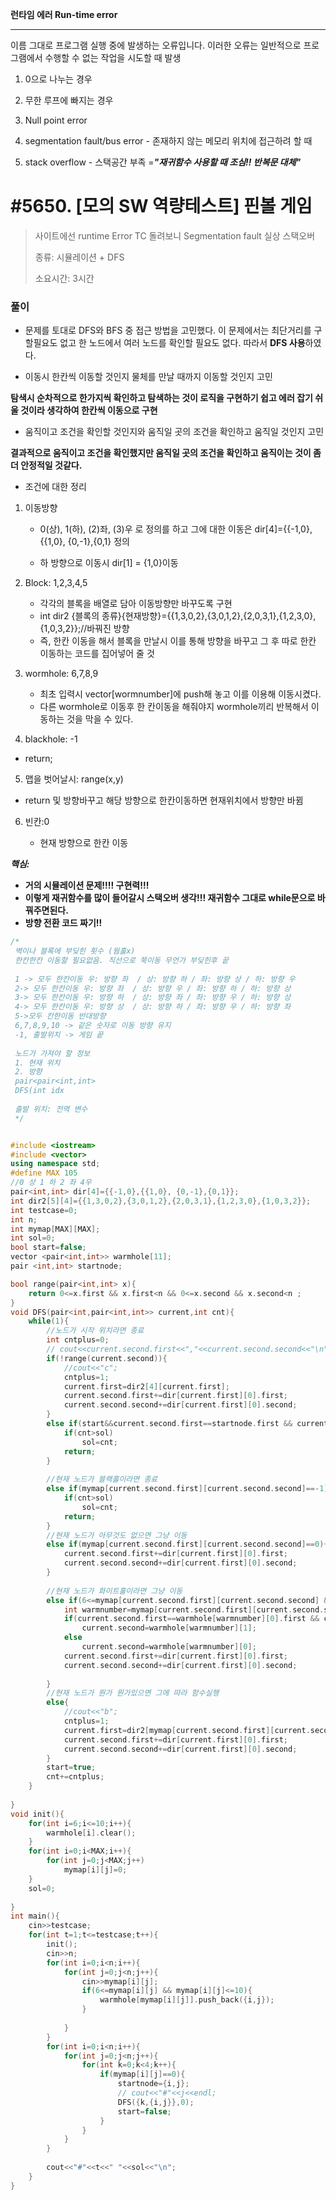 **런타임 에러 Run-time error**

------

 이름 그대로 프로그램 실행 중에 발생하는 오류입니다. 이러한 오류는 일반적으로 프로그램에서 수행할 수 없는 작업을 시도할 때 발생

1) 0으로 나누는 경우

2) 무한 루프에 빠지는 경우

3) Null point error

4) segmentation fault/bus error - 존재하지 않는 메모리 위치에 접근하려 할 때

5) stack overflow - 스택공간 부족 =***"재귀함수 사용할 때 조심!! 반복문 대체"***



#  #5650. [모의 SW 역량테스트] 핀볼 게임

> [문제]: https://swexpertacademy.com/main/code/problem/problemDetail.do?contestProbId=AWXRF8s6ezEDFAUo
> [스택오버 TC]: https://organize-study.tistory.com/172?category=763051
>
> 사이트에선 runtime Error TC 돌려보니 Segmentation fault 실상 스택오버
>
> 종류: 시뮬레이션 + DFS
>
> 소요시간: 3시간

### 풀이

- 문제를 토대로 DFS와 BFS 중 접근 방법을 고민했다. 이 문제에서는 최단거리를 구할필요도 없고 한 노드에서 여러 노드를 확인할 필요도 없다. 따라서 **DFS 사용**하였다. 



- 이동시 한칸씩 이동할 것인지 물체를 만날 때까지 이동할 것인지 고민

**탐색시 순차적으로 한가지씩 확인하고 탐색하는 것이 로직을 구현하기 쉽고 에러 잡기 쉬울 것이라 생각하여 한칸씩 이동으로 구현**



- 움직이고 조건을 확인할 것인지와 움직일 곳의 조건을 확인하고 움직일 것인지 고민

**결과적으로 움직이고 조건을 확인했지만 움직일 곳의 조건을 확인하고 움직이는 것이 좀 더 안정적일 것같다.**



- 조건에 대한 정리

1. 이동방향

   - 0(상), 1(하), (2)좌, (3)우 로 정의를 하고 그에 대한 이동은 dir[4]={{-1,0},{{1,0}, {0,-1},{0,1} 정의

   - 하 방향으로 이동시 dir[1] = {1,0}이동

   

2. Block: 1,2,3,4,5
   - 각각의 블록을 배열로 담아 이동방향만 바꾸도록 구현  
   - int dir2 {블록의 종류}{현재방향}={{1,3,0,2},{3,0,1,2},{2,0,3,1},{1,2,3,0},{1,0,3,2}};//바꿔진 방향
   - 즉, 한칸 이동을 해서 블록을 만날시 이를 통해 방향을 바꾸고 그 후 따로 한칸 이동하는 코드를 집어넣어 줄 것

3. wormhole: 6,7,8,9
   - 최초 입력시 vector[wormnumber]에 push해 놓고 이를 이용해 이동시켰다.
   - 다른 wormhole로 이동후 한 칸이동을 해줘야지 wormhole끼리 반복해서 이동하는 것을 막을 수 있다.
4. blackhole: -1
   
- return;
   
5. 맵을 벗어날시: range(x,y)
   
- return 및 방향바꾸고 해당 방향으로 한칸이동하면 현재위치에서 방향만 바뀜
   
6. 빈칸:0
   
   - 현재 방향으로 한칸 이동 



***핵심:***

- **거의 시뮬레이션 문제!!!! 구현력!!!**
- **이렇게 재귀함수를 많이 들어갈시 스택오버 생각!!! 재귀함수 그대로 while문으로 바꿔주면된다.**
- **방향 전환 코드 짜기!!**





``` c++
/*
 벽이나 블록에 부딪힌 횟수 (웜홀x)
 한칸한칸 이동할 필요없음. 직선으로 쭉이동 무언가 부딪힌후 끝
 
 1 -> 모두 한칸이동 우: 방향 좌  / 상: 방향 하 / 좌: 방향 상 / 하: 방향 우
 2-> 모두 한칸이동 우: 방향 좌  / 상: 방향 우 / 좌: 방향 하 / 하: 방향 상
 3-> 모두 한칸이동 우: 방향 하  / 상: 방향 좌 / 좌: 방향 우 / 하: 방향 상
 4-> 모두 한칸이동 우: 방향 상  / 상: 방향 하 / 좌: 방향 우 / 하: 방향 좌
 5->모두 칸한이동 반대방향
 6,7,8,9,10 -> 같은 숫자로 이동 방향 유지
 -1, 출발위치 -> 게임 끝
 
 노드가 가져야 할 정보
 1. 현재 위치
 2. 방향
 pair<pair<int,int>
 DFS(int idx
 
 출발 위치: 전역 변수
 */


#include <iostream>
#include <vector>
using namespace std;
#define MAX 105
//0 상 1 하 2 좌 4우
pair<int,int> dir[4]={{-1,0},{{1,0}, {0,-1},{0,1}};
int dir2[5][4]={{1,3,0,2},{3,0,1,2},{2,0,3,1},{1,2,3,0},{1,0,3,2}};
int testcase=0;
int n;
int mymap[MAX][MAX];
int sol=0;
bool start=false;
vector <pair<int,int>> warmhole[11];
pair <int,int> startnode;

bool range(pair<int,int> x){
    return 0<=x.first && x.first<n && 0<=x.second && x.second<n ;
}
void DFS(pair<int,pair<int,int>> current,int cnt){
    while(1){
        //노드가 시작 위치라면 종료
        int cntplus=0;
        // cout<<current.second.first<<","<<current.second.second<<"\n";
        if(!range(current.second)){
            //cout<<"c";
            cntplus=1;
            current.first=dir2[4][current.first];
            current.second.first+=dir[current.first][0].first;
            current.second.second+=dir[current.first][0].second;
        }
        else if(start&&current.second.first==startnode.first && current.second.second==startnode.second){
            if(cnt>sol)
                sol=cnt;
            return;
        }
        
        //현재 노드가 블랙홀이라면 종료
        else if(mymap[current.second.first][current.second.second]==-1){
            if(cnt>sol)
                sol=cnt;
            return;
        }
        //현재 노드가 아무것도 없으면 그냥 이동
        else if(mymap[current.second.first][current.second.second]==0){
            current.second.first+=dir[current.first][0].first;
            current.second.second+=dir[current.first][0].second;
        }
        
        //현재 노드가 화이트홀이라면 그냥 이동
        else if(6<=mymap[current.second.first][current.second.second] &&mymap[current.second.first][current.second.second]<=10){
            int warmnumber=mymap[current.second.first][current.second.second];
            if(current.second.first==warmhole[warmnumber][0].first && current.second.second==warmhole[warmnumber][0].second)
                current.second=warmhole[warmnumber][1];
            else
                current.second=warmhole[warmnumber][0];
            current.second.first+=dir[current.first][0].first;
            current.second.second+=dir[current.first][0].second;
            
        }
        //현재 노드가 뭔가 뭔가있으면 그에 따라 함수실행
        else{
            //cout<<"b";
            cntplus=1;
            current.first=dir2[mymap[current.second.first][current.second.second]-1][current.first];
            current.second.first+=dir[current.first][0].first;
            current.second.second+=dir[current.first][0].second;
        }
        start=true;
        cnt+=cntplus;
    }
    
}
void init(){
    for(int i=6;i<=10;i++){
        warmhole[i].clear();
    }
    for(int i=0;i<MAX;i++){
        for(int j=0;j<MAX;j++)
            mymap[i][j]=0;
    }
    sol=0;
    
}
int main(){
    cin>>testcase;
    for(int t=1;t<=testcase;t++){
        init();
        cin>>n;
        for(int i=0;i<n;i++){
            for(int j=0;j<n;j++){
                cin>>mymap[i][j];
                if(6<=mymap[i][j] && mymap[i][j]<=10){
                    warmhole[mymap[i][j]].push_back({i,j});
                }
                
            }
        }
        for(int i=0;i<n;i++){
            for(int j=0;j<n;j++){
                for(int k=0;k<4;k++){
                    if(mymap[i][j]==0){
                        startnode={i,j};
                        // cout<<"#"<<j<<endl;
                        DFS({k,{i,j}},0);
                        start=false;
                    }
                }
            }
        }
        
        cout<<"#"<<t<<" "<<sol<<"\n";
    }
}

```

